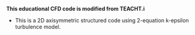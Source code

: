 **This educational CFD code is modified from TEACHT.i**
- This is a 2D axisymmetric structured code using 2-equation k-epsilon turbulence model.

